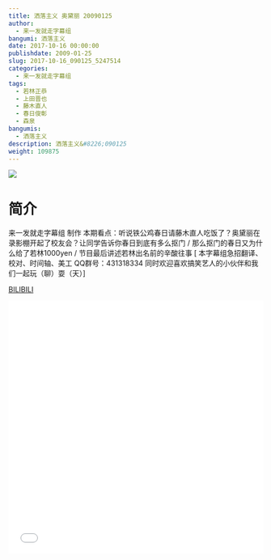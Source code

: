 ```yaml
---
title: 洒落主义 奥黛丽 20090125
author: 
  - 来一发就走字幕组
bangumi: 洒落主义
date: 2017-10-16 00:00:00
publishdate: 2009-01-25
slug: 2017-10-16_090125_5247514
categories: 
  - 来一发就走字幕组
tags: 
  - 若林正恭
  - 上田晋也
  - 藤木直人
  - 春日俊彰
  - 森泉
bangumis: 
  - 洒落主义
description: 洒落主义&#8226;090125
weight: 109875
---
```


![](https://i.imgur.com/100HVHX.jpg)

# 简介  
来一发就走字幕组 制作 本期看点：听说铁公鸡春日请藤木直人吃饭了？奥黛丽在录影棚开起了校友会？让同学告诉你春日到底有多么抠门 / 那么抠门的春日又为什么给了若林1000yen / 节目最后讲述若林出名前的辛酸往事 [ 本字幕组急招翻译、校对、时间轴、美工  QQ群号：431318334  同时欢迎喜欢搞笑艺人的小伙伴和我们一起玩（聊）耍（天）]

  [BILIBILI](https://www.bilibili.com/video/av5247514/)


  <iframe src="//www.bilibili.com/html/html5player.html?cid=8528459&aid=5247514" width="100%" height="500" frameborder="0" allowfullscreen="allowfullscreen"></iframe>
